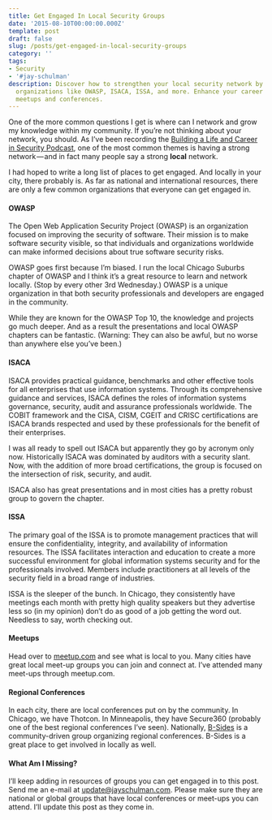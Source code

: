 ```yaml
---
title: Get Engaged In Local Security Groups
date: '2015-08-10T00:00:00.000Z'
template: post
draft: false
slug: /posts/get-engaged-in-local-security-groups
category: ''
tags:
- Security
- '#jay-schulman'
description: Discover how to strengthen your local security network by engaging with
  organizations like OWASP, ISACA, ISSA, and more. Enhance your career through local
  meetups and conferences.
---
```

One of the more common questions I get is where can I network and grow my knowledge within my community. If you’re not thinking about your network, you should. As I’ve been recording the [Building a Life and Career in Security Podcast](https://www.jayschulman.com/announcing-the-building-a-life-and-career-in-security-podcast/), one of the most common themes is having a strong network — and in fact many people say a strong **local** network.

I had hoped to write a long list of places to get engaged. And locally in your city, there probably is. As far as national and international resources, there are only a few common organizations that everyone can get engaged in.

#### OWASP

The Open Web Application Security Project (OWASP) is an organization focused on improving the security of software. Their mission is to make software security visible, so that individuals and organizations worldwide can make informed decisions about true software security risks.

OWASP goes first because I’m biased. I run the local Chicago Suburbs chapter of OWASP and I think it’s a great resource to learn and network locally. (Stop by every other 3rd Wednesday.) OWASP is a unique organization in that both security professionals and developers are engaged in the community.

While they are known for the OWASP Top 10, the knowledge and projects go much deeper. And as a result the presentations and local OWASP chapters can be fantastic. (Warning: They can also be awful, but no worse than anywhere else you’ve been.)

#### ISACA

ISACA provides practical guidance, benchmarks and other effective tools for all enterprises that use information systems. Through its comprehensive guidance and services, ISACA defines the roles of information systems governance, security, audit and assurance professionals worldwide. The COBIT framework and the CISA, CISM, CGEIT and CRISC certifications are ISACA brands respected and used by these professionals for the benefit of their enterprises.

I was all ready to spell out ISACA but apparently they go by acronym only now. Historically ISACA was dominated by auditors with a security slant. Now, with the addition of more broad certifications, the group is focused on the intersection of risk, security, and audit.

ISACA also has great presentations and in most cities has a pretty robust group to govern the chapter.

#### ISSA

The primary goal of the ISSA is to promote management practices that will ensure the confidentiality, integrity, and availability of information resources. The ISSA facilitates interaction and education to create a more successful environment for global information systems security and for the professionals involved. Members include practitioners at all levels of the security field in a broad range of industries.

ISSA is the sleeper of the bunch. In Chicago, they consistently have meetings each month with pretty high quality speakers but they advertise less so (in my opinion) don’t do as good of a job getting the word out. Needless to say, worth checking out.

#### Meetups

Head over to [meetup.com](http://meetup.com) and see what is local to you. Many cities have great local meet-up groups you can join and connect at. I’ve attended many meet-ups through meetup.com.

#### Regional Conferences

In each city, there are local conferences put on by the community. In Chicago, we have Thotcon. In Minneapolis, they have Secure360 (probably one of the best regional conferences I’ve seen). Nationally, [B-Sides](http://www.securitybsides.com/w/page/12194156/FrontPage) is a community-driven group organizing regional conferences. B-Sides is a great place to get involved in locally as well.

#### What Am I Missing?

I’ll keep adding in resources of groups you can get engaged in to this post. Send me an e-mail at update@jayschulman.com. Please make sure they are national or global groups that have local conferences or meet-ups you can attend. I’ll update this post as they come in.